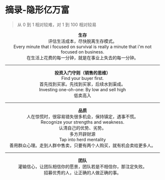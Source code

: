# 摘录-隐形亿万富

> 从 0 到 1 相对较难，对 1 到 100 相对较易

<center><b>生存</b></center>

<center>评估生活成本，尽快脱离生存模式。</center>

<center>Every minute that i focused on survival is really a minute that i'm not focused on business.</center>

<center>在生活上花费的每一分钟，就是在事业上失去的每一分钟。</center>

---

<center><b>投资入门守则（销售的思维）</b></center>

<center>Find your buyer first.</center>

<center>首先找到买家。先找到买家，后续水到渠成。</center>

<center>Investing one-oh-one: By low and sell high</center>

<center>低卖高入</center>

---

<center><b>品质</b></center>

<center>人在惊慌时，很容易错失很多机会，保持镇定，遇事不慌。</center>

<center>Recognize your strengths and weakness.</center>

<center>认清自己的优势、劣势。</center>

<center>多方开辟财源</center>

<center>Tap into herd mentality</center>

<center>善用群众心理。走到人群中售卖，只要有两个人购买，就有机会卖给更多人。</center>

---

<center><b>团队</b></center>

<center>灌输信心，让团队相信你的愿景，团队若是不相信你，那注定失败。</center>

<center>招募优秀的人，让正确的人做正确的事。</center>

<center></center>
